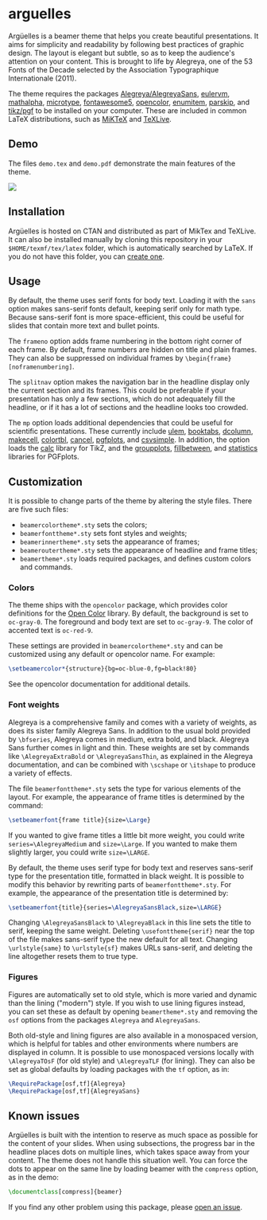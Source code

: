 <!--
arguelles v2.3.0
author: Michele Piazzai
contact: michele.piazzai@uc3m.es
license: MIT
-->

# arguelles

Argüelles is a beamer theme that helps you create beautiful presentations. It aims for simplicity and readability by following best practices of graphic design. The layout is elegant but subtle, so as to keep the audience's attention on your content. This is brought to life by Alegreya, one of the 53 Fonts of the Decade selected by the Association Typographique Internationale (2011).

The theme requires the packages [Alegreya/AlegreyaSans](https://ctan.org/pkg/alegreya), [eulervm](https://ctan.org/pkg/eulervm), [mathalpha](https://www.ctan.org/pkg/mathalpha), [microtype](https://ctan.org/pkg/microtype), [fontawesome5](https://ctan.org/pkg/fontawesome5), [opencolor](https://www.ctan.org/pkg/opencolor), [enumitem](https://www.ctan.org/pkg/enumitem), [parskip](https://www.ctan.org/pkg/parskip), and [tikz/pgf](https://ctan.org/pkg/pgf) to be installed on your computer. These are included in common LaTeX distributions, such as [MiKTeX](https://ctan.org/pkg/miktex) and [TeXLive](https://ctan.org/pkg/texlive).

## Demo

The files `demo.tex` and `demo.pdf` demonstrate the main features of the theme.

![](https://github.com/piazzai/arguelles/blob/master/demo/demo-arguelles.gif)

## Installation

Argüelles is hosted on CTAN and distributed as part of MikTex and TeXLive. It can also be installed manually by cloning this repository in your `$HOME/texmf/tex/latex` folder, which is automatically searched by LaTeX. If you do not have this folder, you can [create one](https://www.ias.edu/math/computing/faq/local-latex-style-files).

## Usage

By default, the theme uses serif fonts for body text. Loading it with the `sans` option makes sans-serif fonts default, keeping serif only for math type. Because sans-serif font is more space-efficient, this could be useful for slides that contain more text and bullet points.

The `frameno` option adds frame numbering in the bottom right corner of each frame. By default, frame numbers are hidden on title and plain frames. They can also be suppressed on individual frames by `\begin{frame}[noframenumbering]`.

The `splitnav` option makes the navigation bar in the headline display only the current section and its frames. This could be preferable if your presentation has only a few sections, which do not adequately fill the headline, or if it has a lot of sections and the headline looks too crowded.

The `mp` option loads additional dependencies that could be useful for scientific presentations. These currently include [ulem](https://ctan.org/pkg/ulem), [booktabs](https://ctan.org/pkg/booktabs), [dcolumn](https://ctan.org/pkg/dcolumn), [makecell](https://ctan.org/pkg/makecell), [colortbl](https://www.ctan.org/pkg/colortbl), [cancel](https://www.ctan.org/pkg/cancel), [pgfplots](https://www.ctan.org/pkg/pgfplots), and [csvsimple](https://www.ctan.org/pkg/csvsimple). In addition, the option loads the [calc](https://tikz.dev/library-calc) library for TikZ, and the [groupplots](https://tikz.dev/pgfplots/libs-groupplots), [fillbetween](https://tikz.dev/pgfplots/libs-fillbetween), and [statistics](https://tikz.dev/pgfplots/libs-statistics) libraries for PGFplots.

## Customization

It is possible to change parts of the theme by altering the style files. There are five such files:

-   `beamercolortheme*.sty` sets the colors;
-   `beamerfonttheme*.sty` sets font styles and weights;
-   `beamerinnertheme*.sty` sets the appearance of frames;
-   `beameroutertheme*.sty` sets the appearance of headline and frame titles;
-   `beamertheme*.sty` loads required packages, and defines custom colors and commands.

### Colors

The theme ships with the `opencolor` package, which provides color definitions for the [Open Color](https://yeun.github.io/open-color/) library. By default, the background is set to `oc-gray-0`. The foreground and body text are set to `oc-gray-9`. The color of accented text is `oc-red-9`.

These settings are provided in `beamercolortheme*.sty` and can be customized using any default or opencolor name. For example:

```tex
\setbeamercolor*{structure}{bg=oc-blue-0,fg=black!80}
```

See the opencolor documentation for additional details.

### Font weights

Alegreya is a comprehensive family and comes with a variety of weights, as does its sister family Alegreya Sans. In addition to the usual bold provided by `\bfseries`, Alegreya comes in medium, extra bold, and black. Alegreya Sans further comes in light and thin. These weights are set by commands like `\AlegreyaExtraBold` or `\AlegreyaSansThin`, as explained in the Alegreya documentation, and can be combined with `\scshape` or `\itshape` to produce a variety of effects.

The file `beamerfonttheme*.sty` sets the type for various elements of the layout. For example, the appearance of frame titles is determined by the command:

```tex
\setbeamerfont{frame title}{size=\Large}
```

If you wanted to give frame titles a little bit more weight, you could write `series=\AlegreyaMedium` and `size=\Large`. If you wanted to make them slightly larger, you could write `size=\LARGE`.

By default, the theme uses serif type for body text and reserves sans-serif type for the presentation title, formatted in black weight. It is possible to modify this behavior by rewriting parts of `beamerfonttheme*.sty`. For example, the appearance of the presentation title is determined by:

```tex
\setbeamerfont{title}{series=\AlegreyaSansBlack,size=\LARGE}
```

Changing `\AlegreyaSansBlack` to `\AlegreyaBlack` in this line sets the title to serif, keeping the same weight. Deleting `\usefonttheme{serif}` near the top of the file makes sans-serif type the new default for all text. Changing `\urlstyle{same}` to `\urlstyle{sf}` makes URLs sans-serif, and deleting the line altogether resets them to true type.

### Figures

Figures are automatically set to old style, which is more varied and dynamic than the lining ("modern") style. If you wish to use lining figures instead, you can set these as default by opening `beamertheme*.sty` and removing the `osf` options from the packages `Alegreya` and `AlegreyaSans`.

Both old-style and lining figures are also available in a monospaced version, which is helpful for tables and other environments where numbers are displayed in column. It is possible to use monospaced versions locally with `\AlegreyaTOsF` (for old style) and `\AlegreyaTLF` (for lining). They can also be set as global defaults by loading packages with the `tf` option, as in:

```tex
\RequirePackage[osf,tf]{Alegreya}
\RequirePackage[osf,tf]{AlegreyaSans}
```

## Known issues

Argüelles is built with the intention to reserve as much space as possible for the content of your slides. When using subsections, the progress bar in the headline places dots on multiple lines, which takes space away from your content. The theme does not handle this situation well. You can force the dots to appear on the same line by loading beamer with the `compress` option, as in the demo:

```tex
\documentclass[compress]{beamer}
```

If you find any other problem using this package, please [open an issue](https://github.com/piazzai/arguelles/issues).
